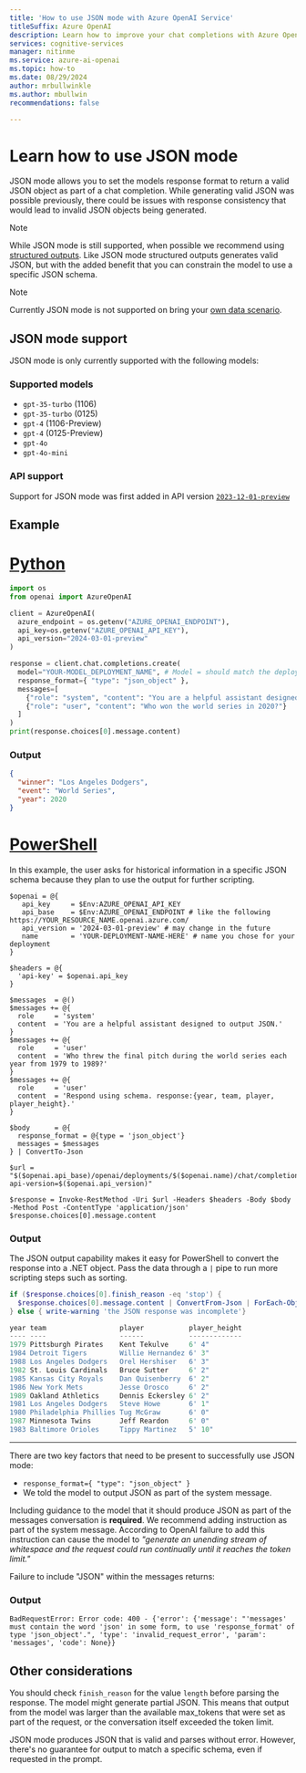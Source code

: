 ```yaml
---
title: 'How to use JSON mode with Azure OpenAI Service'
titleSuffix: Azure OpenAI
description: Learn how to improve your chat completions with Azure OpenAI JSON mode
services: cognitive-services
manager: nitinme
ms.service: azure-ai-openai
ms.topic: how-to
ms.date: 08/29/2024
author: mrbullwinkle
ms.author: mbullwin
recommendations: false

---
```


# Learn how to use JSON mode

JSON mode allows you to set the models response format to return a valid JSON object as part of a chat completion. While generating valid JSON was possible previously, there could be issues with response consistency that would lead to invalid JSON objects being generated.

> [!NOTE]
> While JSON mode is still supported, when possible we recommend using [structured outputs](./structured-outputs.md). Like JSON mode structured outputs generates valid JSON, but with the added benefit that you can constrain the model to use a specific JSON schema.

>[!NOTE]
> Currently JSON mode is not supported on bring your [own data scenario](../concepts/use-your-data.md).


## JSON mode support

JSON mode is only currently supported with the following models:

### Supported models

* `gpt-35-turbo` (1106)
* `gpt-35-turbo` (0125)
* `gpt-4` (1106-Preview)
* `gpt-4` (0125-Preview)
* `gpt-4o`
* `gpt-4o-mini`

### API support

Support for JSON mode was first added in API version [`2023-12-01-preview`](https://github.com/Azure/azure-rest-api-specs/blob/main/specification/cognitiveservices/data-plane/AzureOpenAI/inference/preview/2023-12-01-preview/inference.json)

## Example

# [Python](#tab/python)

```python
import os
from openai import AzureOpenAI

client = AzureOpenAI(
  azure_endpoint = os.getenv("AZURE_OPENAI_ENDPOINT"), 
  api_key=os.getenv("AZURE_OPENAI_API_KEY"),  
  api_version="2024-03-01-preview"
)

response = client.chat.completions.create(
  model="YOUR-MODEL_DEPLOYMENT_NAME", # Model = should match the deployment name you chose for your model deployment
  response_format={ "type": "json_object" },
  messages=[
    {"role": "system", "content": "You are a helpful assistant designed to output JSON."},
    {"role": "user", "content": "Who won the world series in 2020?"}
  ]
)
print(response.choices[0].message.content)
```

### Output

```json
{
  "winner": "Los Angeles Dodgers",
  "event": "World Series",
  "year": 2020
}
```

# [PowerShell](#tab/powershell)

In this example, the user asks for historical information in a specific JSON schema
because they plan to use the output for further scripting.

```powershell-interactive
$openai = @{
   api_key     = $Env:AZURE_OPENAI_API_KEY
   api_base    = $Env:AZURE_OPENAI_ENDPOINT # like the following https://YOUR_RESOURCE_NAME.openai.azure.com/
   api_version = '2024-03-01-preview' # may change in the future
   name        = 'YOUR-DEPLOYMENT-NAME-HERE' # name you chose for your deployment
}

$headers = @{
  'api-key' = $openai.api_key
}

$messages  = @()
$messages += @{
  role     = 'system'
  content  = 'You are a helpful assistant designed to output JSON.'
}
$messages += @{
  role     = 'user'
  content  = 'Who threw the final pitch during the world series each year from 1979 to 1989?'
}
$messages += @{
  role     = 'user'
  content  = 'Respond using schema. response:{year, team, player, player_height}.'
}

$body      = @{
  response_format = @{type = 'json_object'}
  messages = $messages
} | ConvertTo-Json

$url = "$($openai.api_base)/openai/deployments/$($openai.name)/chat/completions?api-version=$($openai.api_version)"

$response = Invoke-RestMethod -Uri $url -Headers $headers -Body $body -Method Post -ContentType 'application/json'
$response.choices[0].message.content
```

### Output

The JSON output capability makes it easy for PowerShell to convert the response into a .NET object.
Pass the data through a `|` pipe to run more scripting steps such as sorting.

```powershell
if ($response.choices[0].finish_reason -eq 'stop') {
  $response.choices[0].message.content | ConvertFrom-Json | ForEach-Object response | Sort player_height -Descending
} else { write-warning 'the JSON response was incomplete'}

year team                  player           player_height
---- ----                  ------           -------------
1979 Pittsburgh Pirates    Kent Tekulve     6' 4"
1984 Detroit Tigers        Willie Hernandez 6' 3"
1988 Los Angeles Dodgers   Orel Hershiser   6' 3"
1982 St. Louis Cardinals   Bruce Sutter     6' 2"
1985 Kansas City Royals    Dan Quisenberry  6' 2"
1986 New York Mets         Jesse Orosco     6' 2"
1989 Oakland Athletics     Dennis Eckersley 6' 2"
1981 Los Angeles Dodgers   Steve Howe       6' 1"
1980 Philadelphia Phillies Tug McGraw       6' 0"
1987 Minnesota Twins       Jeff Reardon     6' 0"
1983 Baltimore Orioles     Tippy Martinez   5' 10"
```

---

There are two key factors that need to be present to successfully use JSON mode:

- `response_format={ "type": "json_object" }`
- We told the model to output JSON as part of the system message.

Including guidance to the model that it should produce JSON as part of the messages conversation is **required**. We recommend adding instruction as part of the system message. According to OpenAI failure to add this instruction can cause the model to *"generate an unending stream of whitespace and the request could run continually until it reaches the token limit."*

Failure to include "JSON" within the messages returns:

### Output

```output
BadRequestError: Error code: 400 - {'error': {'message': "'messages' must contain the word 'json' in some form, to use 'response_format' of type 'json_object'.", 'type': 'invalid_request_error', 'param': 'messages', 'code': None}}
```

## Other considerations

You should check `finish_reason` for the value `length` before parsing the response. The model might generate partial JSON. This means that output from the model was larger than the available max_tokens that were set as part of the request, or the conversation itself exceeded the token limit.

JSON mode produces JSON that is valid and parses without error. However, there's no guarantee for
output to match a specific schema, even if requested in the prompt.

